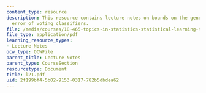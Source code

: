 ```yaml
---
content_type: resource
description: This resource contains lecture notes on bounds on the generalization
  error of voting classifiers.
file: /media/courses/18-465-topics-in-statistics-statistical-learning-theory-spring-2007/2f199bf45b0291530317782b5dbdea62_l21.pdf
file_type: application/pdf
learning_resource_types:
- Lecture Notes
ocw_type: OCWFile
parent_title: Lecture Notes
parent_type: CourseSection
resourcetype: Document
title: l21.pdf
uid: 2f199bf4-5b02-9153-0317-782b5dbdea62
---
```

